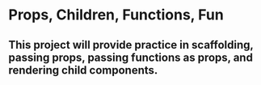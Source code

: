 # Props, Children, Functions, Fun
## This project will provide practice in scaffolding, passing props, passing functions as props, and rendering child components.
